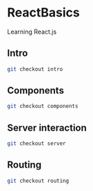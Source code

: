 # ReactBasics
Learning React.js

## Intro

```bash
git checkout intro
```

## Components

```bash
git checkout components
```

## Server interaction

```bash
git checkout server
```

## Routing

```bash
git checkout routing
```
